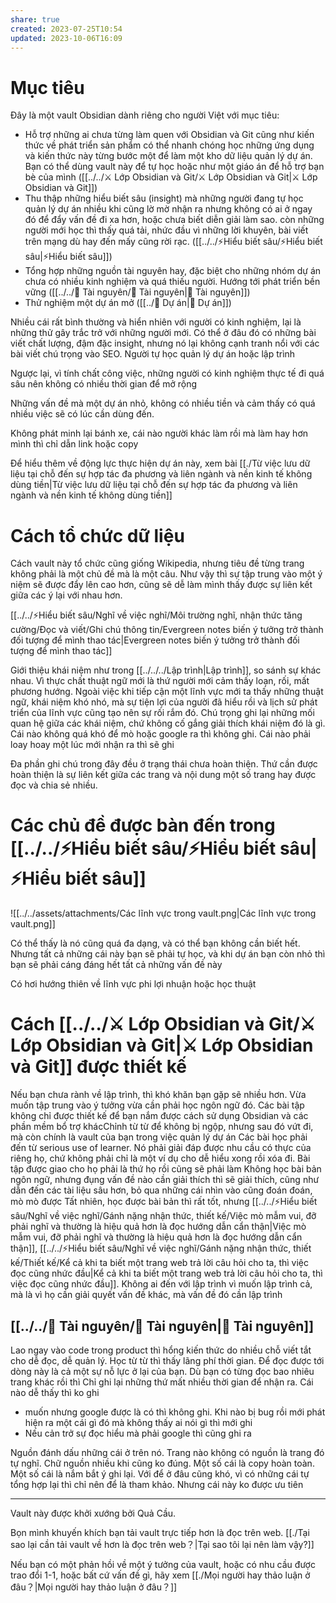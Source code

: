 ```yaml
---
share: true
created: 2023-07-25T10:54
updated: 2023-10-06T16:09
---
```

# Mục tiêu
Đây là một vault Obsidian dành riêng cho người Việt với mục tiêu:
- Hỗ trợ những ai chưa từng làm quen với Obsidian và Git cũng như kiến thức về phát triển sản phẩm có thể nhanh chóng học những ứng dụng và kiến thức này từng bước một để làm một kho dữ liệu quản lý dự án. Bạn có thể dùng vault này để tự học hoặc như một giáo án để hỗ trợ bạn bè của mình ([[../../⚔️ Lớp Obsidian và Git/⚔️ Lớp Obsidian và Git|⚔️ Lớp Obsidian và Git]]) 
- Thu thập những hiểu biết sâu (insight) mà những người đang tự học quản lý dự án nhiều khi cũng lờ mờ nhận ra nhưng không có ai ở ngay đó để đẩy vấn đề đi xa hơn, hoặc chưa biết diễn giải làm sao. còn những người mới học thì thấy quá tải, nhức đầu vì những lời khuyên, bài viết trên mạng dù hay đến mấy cũng rời rạc.  ([[../../⚡Hiểu biết sâu/⚡Hiểu biết sâu|⚡Hiểu biết sâu]]) 
- Tổng hợp những nguồn tài nguyên hay, đặc biệt cho những nhóm dự án chưa có nhiều kinh nghiệm và quá thiếu người. Hướng tới phát triển bền vững ([[../../📜 Tài nguyên/📜 Tài nguyên|📜 Tài nguyên]])  
- Thử nghiệm một dự án mở ([[../📐 Dự án|📐 Dự án]]) 

Nhiều cái rất bình thường và hiển nhiên với người có kinh nghiệm, lại là những thử gây trắc trở với những người mới. Có thể ở đâu đó có những bài viết chất lượng, đậm đặc insight, nhưng nó lại không cạnh tranh nổi với các bài viết chú trọng vào SEO.
Người tự học quản lý dự án hoặc lập trình

Ngược lại, vì tính chất công việc, những người có kinh nghiệm thực tế đi quá sâu nên không có nhiều thời gian để mở rộng

Những vấn đề mà một dự án nhỏ, không có nhiều tiền và cảm thấy có quá nhiều việc sẽ có lúc cần dùng đến.

Không phát minh lại bánh xe, cái nào người khác làm rồi mà làm hay hơn mình thì chỉ dẫn link hoặc copy

Để hiểu thêm về động lực thực hiện dự án này, xem bài [[./Từ việc lưu dữ liệu tại chỗ đến sự hợp tác đa phương và liên ngành và nền kinh tế không dùng tiền|Từ việc lưu dữ liệu tại chỗ đến sự hợp tác đa phương và liên ngành và nền kinh tế không dùng tiền]]

# Cách tổ chức dữ liệu
Cách vault này tổ chức cũng giống Wikipedia, nhưng tiêu đề từng trang không phải là một chủ đề mà là một câu. Như vậy thì sự tập trung vào một ý niệm sẽ được đẩy lên cao hơn, cũng sẽ dễ làm mình thấy được sự liên kết giữa các ý lại với nhau hơn. 

[[../../⚡Hiểu biết sâu/Nghĩ về việc nghĩ/Môi trường nghĩ, nhận thức tăng cường/Đọc và viết/Ghi chú thông tin/Evergreen notes biến ý tưởng trở thành đối tượng để mình thao tác|Evergreen notes biến ý tưởng trở thành đối tượng để mình thao tác]]

Giới thiệu khái niệm như trong [[../../../Lập trình|Lập trình]], so sánh sự khác nhau. Vì thực chất thuật ngữ mới là thứ người mới cảm thấy loạn, rối, mất phương hướng. Ngoài việc khi tiếp cận một lĩnh vực mới ta thấy những thuật ngữ, khái niệm khó nhó, mà sự tiện lợi của người đã hiểu rồi và lịch sử phát triển của lĩnh vực cũng tạo nên sự rối rắm đó. 
Chú trọng ghi lại những mối quan hệ giữa các khái niệm, chứ không cố gắng giải thích khái niệm đó là gì. Cái nào không quá khó để mò hoặc google ra thì không ghi. Cái nào phải loay hoay một lúc mới nhận ra thì sẽ ghi

Đa phần ghi chú trong đây đều ở trạng thái chưa hoàn thiện. Thứ cần được hoàn thiện là sự liên kết giữa các trang và nội dung một số trang hay được đọc và chia sẻ nhiều.

# Các chủ đề được bàn đến trong [[../../⚡Hiểu biết sâu/⚡Hiểu biết sâu|⚡Hiểu biết sâu]]
![[../../assets/attachments/Các lĩnh vực trong vault.png|Các lĩnh vực trong vault.png]]

Có thể thấy là nó cũng quá đa dạng, và có thể bạn không cần biết hết. Nhưng tất cả những cái này bạn sẽ phải tự học, và khi dự án bạn còn nhỏ thì bạn sẽ phải cáng đáng hết tất cả những vấn đề này

Có hơi hướng thiên về lĩnh vực phi lợi nhuận hoặc học thuật

# Cách [[../../⚔️ Lớp Obsidian và Git/⚔️ Lớp Obsidian và Git|⚔️ Lớp Obsidian và Git]] được thiết kế
Nếu bạn chưa rành về lập trình, thì khó khăn bạn gặp sẽ nhiều hơn. Vừa muốn tập trung vào ý tưởng vừa cần phải học ngôn ngữ đó.
Các bài tập không chỉ được thiết kế để bạn nắm được cách sử dụng Obsidian và các phần mềm bổ trợ khácChỉnh từ từ để không bị ngộp, nhưng sau đó vứt đi, mà còn chính là vault của bạn trong việc quản lý dự án
Các bài học phải đến từ serious use of learner. Nó phải giải đáp được nhu cầu có thực của riêng họ, chứ không phải chỉ là một ví dụ cho dễ hiểu xong rồi xóa đi. Bài tập được giao cho họ phải là thứ họ rồi cũng sẽ phải làm
Không học bài bản ngôn ngữ, nhưng đụng vấn đề nào cần giải thích thì sẽ giải thích, cũng như dẫn đến các tài liệu sâu hơn, bỏ qua những cái nhìn vào cũng đoán đoán, mò mò được
Tất nhiên, học được bài bản thì rất tốt, nhưng [[../../⚡Hiểu biết sâu/Nghĩ về việc nghĩ/Gánh nặng nhận thức, thiết kế/Việc mò mẫm vui, đỡ phải nghĩ và thường là hiệu quả hơn là đọc hướng dẫn cẩn thận|Việc mò mẫm vui, đỡ phải nghĩ và thường là hiệu quả hơn là đọc hướng dẫn cẩn thận]], [[../../⚡Hiểu biết sâu/Nghĩ về việc nghĩ/Gánh nặng nhận thức, thiết kế/Thiết kế/Kể cả khi ta biết một trang web trả lời câu hỏi cho ta, thì việc đọc cũng nhức đầu|Kể cả khi ta biết một trang web trả lời câu hỏi cho ta, thì việc đọc cũng nhức đầu]]. 
Không ai đến với lập trình vì muốn lập trình cả, mà là vì họ cần giải quyết vấn đề khác, mà vấn đề đó cần lập trình

## [[../../📜 Tài nguyên/📜 Tài nguyên|📜 Tài nguyên]]

Lao ngay vào code trong product thì hổng kiến thức do nhiều chỗ viết tắt cho dễ đọc, dễ quản lý. Học từ từ thì thấy lãng phí thời gian.
Để đọc được tới dòng này là cả một sự nỗ lực ở lại của bạn. Dù bạn có từng đọc bao nhiêu trang khác rồi thì 
Chỉ ghi lại những thứ mất nhiều thời gian để nhận ra. Cái nào dễ thấy thì ko ghi 
- muốn nhưng google được là có thì không ghi. Khi nào bị bug rồi mới phát hiện ra một cái gì đó mà không thấy ai nói gì thì mới ghi
- Nếu cản trở sự đọc hiểu mà phải google thì cũng ghi ra 


Nguồn đánh dấu những cái ở trên nó. Trang nào không có nguồn là trang đó tự nghĩ. Chữ nguồn nhiều khi cũng ko đúng. Một số cái là copy hoàn toàn. Một số cái là nắm bắt ý ghi lại. Với để ở đâu cũng khó, vì có những cái tự tổng hợp lại thì chỉ nên để là tham khảo. Nhưng cái này ko được ưu tiên

---

Vault này được khởi xướng bởi Quả Cầu.

Bọn mình khuyến khích bạn tải vault trực tiếp hơn là đọc trên web. [[./Tại sao lại cần tải vault về hơn là đọc trên web？|Tại sao tôi lại nên làm vậy?]] 

Nếu bạn có một phản hồi về một ý tưởng của vault, hoặc có nhu cầu được trao đổi 1-1, hoặc bất cứ vấn đề gì, hãy xem [[./Mọi người hay thảo luận ở đâu？|Mọi người hay thảo luận ở đâu？]]
